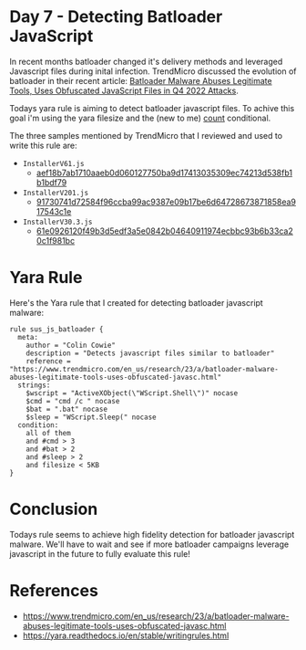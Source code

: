 # Day 7 - Detecting Batloader JavaScript

In recent months batloader changed it's delivery methods and leveraged Javascript files during inital infection. TrendMicro discussed the evolution of batloader in their recent article: [Batloader Malware Abuses Legitimate Tools, Uses Obfuscated JavaScript Files in Q4 2022 Attacks](trendmicro.com/en_us/research/23/a/batloader-malware-abuses-legitimate-tools-uses-obfuscated-javasc.html).

Todays yara rule is aiming to detect batloader javascript files. To achive this goal i'm using the yara filesize and the (new to me) [count](https://yara.readthedocs.io/en/v3.4.0/writingrules.html#counting-strings) conditional.

The three samples mentioned by TrendMicro that I reviewed and used to write this rule are:
- `InstallerV61.js`
  - [aef18b7ab1710aaeb0d060127750ba9d17413035309ec74213d538fb1b1bdf79](https://www.virustotal.com/gui/file/aef18b7ab1710aaeb0d060127750ba9d17413035309ec74213d538fb1b1bdf79/details)
- `InstallerV201.js`
  - [91730741d72584f96ccba99ac9387e09b17be6d64728673871858ea917543c1e](https://www.virustotal.com/gui/file/91730741d72584f96ccba99ac9387e09b17be6d64728673871858ea917543c1e/details)
- `InstallerV30.3.js`	
  - [61e0926120f49b3d5edf3a5e0842b04640911974ecbbc93b6b33ca20c1f981bc](https://www.virustotal.com/gui/file/61e0926120f49b3d5edf3a5e0842b04640911974ecbbc93b6b33ca20c1f981bc/details)

# Yara Rule

Here's the Yara rule that I created for detecting batloader javascript malware:

```
rule sus_js_batloader {
  meta:
    author = "Colin Cowie"
    description = "Detects javascript files similar to batloader"
    reference = "https://www.trendmicro.com/en_us/research/23/a/batloader-malware-abuses-legitimate-tools-uses-obfuscated-javasc.html"
  strings:
    $wscript = "ActiveXObject(\"WScript.Shell\")" nocase
    $cmd = "cmd /c " nocase
    $bat = ".bat" nocase
    $sleep = "WScript.Sleep(" nocase
  condition:
    all of them
    and #cmd > 3
    and #bat > 2
    and #sleep > 2
    and filesize < 5KB
}
```

# Conclusion
Todays rule seems to achieve high fidelity detection for batloader javascript malware. We'll have to wait and see if more batloader campaigns leverage javascript in the future to fully evaluate this rule!

# References
- https://www.trendmicro.com/en_us/research/23/a/batloader-malware-abuses-legitimate-tools-uses-obfuscated-javasc.html
- https://yara.readthedocs.io/en/stable/writingrules.html
